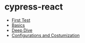 # cypress-react

-  [First Test](https://github.com/AlexisCast/cypress-react/tree/section1/Intro)
-  [Basics ](https://github.com/AlexisCast/cypress-react/tree/section2/Basics)
-  [Deep Dive](https://github.com/AlexisCast/cypress-react/tree/section3/DeepDive_Select_Act_Assert)
-  [Configurations and Costumization](https://github.com/AlexisCast/cypress-react/tree/section4/Configuration_Costomization)